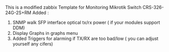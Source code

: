 This is a modified zabbix Template for Monitoring Mikrotik Switch CRS-326-24G-2S+RM
Added :
1) SNMP walk SFP interface optical tx/rx power ( if your modules support DDM)
2) Display Graphs in graphs menu
3) Added Triggers for alarming if TX/RX are too bad/low ( you can adjust yourself any cifers) 
